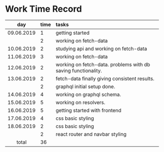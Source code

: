 # Work Time Record

|    day     | time | tasks                                                         |
| :--------: | :--- | :------------------------------------------------------------ |
| 09.06.2019 | 1    | getting started                                               |
|            | 2    | working on fetch-data                                         |
| 10.06.2019 | 2    | studying api and working on fetch-data                        |
| 11.06.2019 | 3    | working on fetch-data                                         |
| 12.06.2019 | 2    | working on fetch-data. problems with db saving functionality. |
| 13.06.2019 | 2    | fetch-data finally giving consistent results.                 |
|            | 2    | graphql initial setup done.                                   |
| 14.06.2019 | 4    | working on graphql schema.                                    |
| 15.06.2019 | 5    | working on resolvers.                                         |
| 16.06.2019 | 5    | getting started with frontend                                 |
| 17.06.2019 | 4    | css basic styling                                             |
| 18.06.2019 | 2    | css basic styling                                             |
|            | 2    | react router and navbar styling                               |
|   total    | 36   |                                                               |

